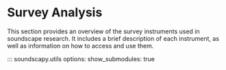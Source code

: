 # Survey Analysis

This section provides an overview of the survey instruments used in soundscape research. It includes a brief description of each instrument, as well as information on how to access and use them. 

::: soundscapy.utils
    options:
        show_submodules: true